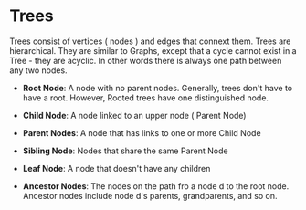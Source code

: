 # Trees

Trees consist of vertices ( nodes ) and edges that connext them. Trees are hierarchical. They are similar to Graphs, except that a cycle cannot exist in a Tree - they are acyclic. In other words there is always one path between any two nodes.

- **Root Node**: A node with no parent nodes. Generally, trees don't have to have a root. However, Rooted trees have one distinguished node.

- **Child Node**: A node linked to an upper node ( Parent Node)
- **Parent Nodes**: A node that has links to one or more Child Node
- **Sibling Node**: Nodes that share the same Parent Node
- **Leaf Node**: A node that doesn't have any children
- **Ancestor Nodes**: The nodes on the path fro a node d to the root node. Ancestor nodes include node d's parents, grandparents, and so on.
